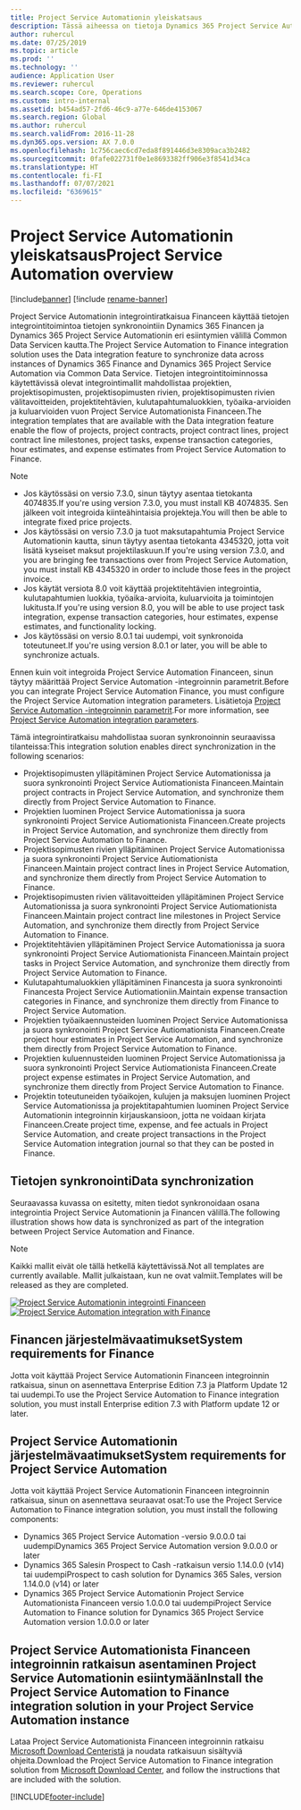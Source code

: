 ```yaml
---
title: Project Service Automationin yleiskatsaus
description: Tässä aiheessa on tietoja Dynamics 365 Project Service Automationin Dynamics 365 Financeen integroinnin ratkaisusta.
author: ruhercul
ms.date: 07/25/2019
ms.topic: article
ms.prod: ''
ms.technology: ''
audience: Application User
ms.reviewer: ruhercul
ms.search.scope: Core, Operations
ms.custom: intro-internal
ms.assetid: b454ad57-2fd6-46c9-a77e-646de4153067
ms.search.region: Global
ms.author: ruhercul
ms.search.validFrom: 2016-11-28
ms.dyn365.ops.version: AX 7.0.0
ms.openlocfilehash: 1c756caec6cd7eda8f891446d3e8309aca3b2482
ms.sourcegitcommit: 0fafe022731f0e1e8693382ff906e3f8541d34ca
ms.translationtype: HT
ms.contentlocale: fi-FI
ms.lasthandoff: 07/07/2021
ms.locfileid: "6369615"
---
```

# <a name="project-service-automation-overview"></a><span data-ttu-id="236ff-103">Project Service Automationin yleiskatsaus</span><span class="sxs-lookup"><span data-stu-id="236ff-103">Project Service Automation overview</span></span>

[!include[banner](../includes/banner.md)]
[!include [rename-banner](~/includes/cc-data-platform-banner.md)]

<span data-ttu-id="236ff-104">Project Service Automationin integrointiratkaisua Financeen käyttää tietojen integrointitoimintoa tietojen synkronointiin Dynamics 365 Financen ja Dynamics 365 Project Service Automationin eri esiintymien välillä Common Data Servicen kautta.</span><span class="sxs-lookup"><span data-stu-id="236ff-104">The Project Service Automation to Finance integration solution uses the Data integration feature to synchronize data across instances of Dynamics 365 Finance and Dynamics 365 Project Service Automation via Common Data Service.</span></span> <span data-ttu-id="236ff-105">Tietojen integrointitoiminnossa käytettävissä olevat integrointimallit mahdollistaa projektien, projektisopimusten, projektisopimusten rivien, projektisopimusten rivien välitavoitteiden, projektitehtävien, kulutapahtumaluokkien, työaika-arvioiden ja kuluarvioiden vuon Project Service Automationista Financeen.</span><span class="sxs-lookup"><span data-stu-id="236ff-105">The integration templates that are available with the Data integration feature enable the flow of projects, project contracts, project contract lines, project contract line milestones, project tasks, expense transaction categories, hour estimates, and expense estimates from Project Service Automation to Finance.</span></span>

> [!NOTE]
> - <span data-ttu-id="236ff-106">Jos käytössäsi on versio 7.3.0, sinun täytyy asentaa tietokanta 4074835.</span><span class="sxs-lookup"><span data-stu-id="236ff-106">If you're using version 7.3.0, you must install KB 4074835.</span></span> <span data-ttu-id="236ff-107">Sen jälkeen voit integroida kiinteähintaisia projekteja.</span><span class="sxs-lookup"><span data-stu-id="236ff-107">You will then be able to integrate fixed price projects.</span></span>
> - <span data-ttu-id="236ff-108">Jos käytössäsi on versio 7.3.0 ja tuot maksutapahtumia Project Service Automationin kautta, sinun täytyy asentaa tietokanta 4345320, jotta voit lisätä kyseiset maksut projektilaskuun.</span><span class="sxs-lookup"><span data-stu-id="236ff-108">If you're using version 7.3.0, and you are bringing fee transactions over from Project Service Automation, you must install KB 4345320 in order to include those fees in the project invoice.</span></span>
> - <span data-ttu-id="236ff-109">Jos käytät versiota 8.0 voit käyttää projektitehtävien integrointia, kulutapahtumien luokkia, työaika-arvioita, kuluarvioita ja toimintojen lukitusta.</span><span class="sxs-lookup"><span data-stu-id="236ff-109">If you're using version 8.0, you will be able to use project task integration, expense transaction categories, hour estimates, expense estimates, and functionality locking.</span></span>
> - <span data-ttu-id="236ff-110">Jos käytössäsi on versio 8.0.1 tai uudempi, voit synkronoida toteutuneet.</span><span class="sxs-lookup"><span data-stu-id="236ff-110">If you're using version 8.0.1 or later, you will be able to synchronize actuals.</span></span>

<span data-ttu-id="236ff-111">Ennen kuin voit integroida Project Service Automation Financeen, sinun täytyy määrittää Project Service Automation -integroinnin parametrit.</span><span class="sxs-lookup"><span data-stu-id="236ff-111">Before you can integrate Project Service Automation Finance, you must configure the Project Service Automation integration parameters.</span></span> <span data-ttu-id="236ff-112">Lisätietoja [Project Service Automation -integroinnin parametrit](PSA-parameters.md).</span><span class="sxs-lookup"><span data-stu-id="236ff-112">For more information, see [Project Service Automation integration parameters](PSA-parameters.md).</span></span>

<span data-ttu-id="236ff-113">Tämä integrointiratkaisu mahdollistaa suoran synkronoinnin seuraavissa tilanteissa:</span><span class="sxs-lookup"><span data-stu-id="236ff-113">This integration solution enables direct synchronization in the following scenarios:</span></span>

- <span data-ttu-id="236ff-114">Projektisopimusten ylläpitäminen Project Service Automationissa ja suora synkronointi Project Service Autiomationista Financeen.</span><span class="sxs-lookup"><span data-stu-id="236ff-114">Maintain project contracts in Project Service Automation, and synchronize them directly from Project Service Automation to Finance.</span></span>
- <span data-ttu-id="236ff-115">Projektien luominen Project Service Automationissa ja suora synkronointi Project Service Autiomationista Financeen.</span><span class="sxs-lookup"><span data-stu-id="236ff-115">Create projects in Project Service Automation, and synchronize them directly from Project Service Automation to Finance.</span></span>
- <span data-ttu-id="236ff-116">Projektisopimusten rivien ylläpitäminen Project Service Automationissa ja suora synkronointi Project Service Autiomationista Financeen.</span><span class="sxs-lookup"><span data-stu-id="236ff-116">Maintain project contract lines in Project Service Automation, and synchronize them directly from Project Service Automation to Finance.</span></span>
- <span data-ttu-id="236ff-117">Projektisopimusten rivien välitavoitteiden ylläpitäminen Project Service Automationissa ja suora synkronointi Project Service Autiomationista Financeen.</span><span class="sxs-lookup"><span data-stu-id="236ff-117">Maintain project contract line milestones in Project Service Automation, and synchronize them directly from Project Service Automation to Finance.</span></span>
- <span data-ttu-id="236ff-118">Projektitehtävien ylläpitäminen Project Service Automationissa ja suora synkronointi Project Service Autiomationista Financeen.</span><span class="sxs-lookup"><span data-stu-id="236ff-118">Maintain project tasks in Project Service Automation, and synchronize them directly from Project Service Automation to Finance.</span></span>
- <span data-ttu-id="236ff-119">Kulutapahtumaluokkien ylläpitäminen Financesta ja suora synkronointi Financesta Project Service Autiomationiin.</span><span class="sxs-lookup"><span data-stu-id="236ff-119">Maintain expense transaction categories in Finance, and synchronize them directly from Finance to Project Service Automation.</span></span>
- <span data-ttu-id="236ff-120">Projektien työaikaennusteiden luominen Project Service Automationissa ja suora synkronointi Project Service Autiomationista Financeen.</span><span class="sxs-lookup"><span data-stu-id="236ff-120">Create project hour estimates in Project Service Automation, and synchronize them directly from Project Service Automation to Finance.</span></span>
- <span data-ttu-id="236ff-121">Projektien kuluennusteiden luominen Project Service Automationissa ja suora synkronointi Project Service Autiomationista Financeen.</span><span class="sxs-lookup"><span data-stu-id="236ff-121">Create project expense estimates in Project Service Automation, and synchronize them directly from Project Service Automation to Finance.</span></span>
- <span data-ttu-id="236ff-122">Projektin toteutuneiden työaikojen, kulujen ja maksujen luominen Project Service Automationissa ja projektitapahtumien luominen Project Service Automationin integroinnin kirjauskansioon, jotta ne voidaan kirjata Financeen.</span><span class="sxs-lookup"><span data-stu-id="236ff-122">Create project time, expense, and fee actuals in Project Service Automation, and create project transactions in the Project Service Automation integration journal so that they can be posted in Finance.</span></span>

## <a name="data-synchronization"></a><span data-ttu-id="236ff-123">Tietojen synkronointi</span><span class="sxs-lookup"><span data-stu-id="236ff-123">Data synchronization</span></span>

<span data-ttu-id="236ff-124">Seuraavassa kuvassa on esitetty, miten tiedot synkronoidaan osana integrointia Project Service Automationin ja Financen välillä.</span><span class="sxs-lookup"><span data-stu-id="236ff-124">The following illustration shows how data is synchronized as part of the integration between Project Service Automation and Finance.</span></span>

> [!NOTE]
> <span data-ttu-id="236ff-125">Kaikki mallit eivät ole tällä hetkellä käytettävissä.</span><span class="sxs-lookup"><span data-stu-id="236ff-125">Not all templates are currently available.</span></span> <span data-ttu-id="236ff-126">Mallit julkaistaan, kun ne ovat valmiit.</span><span class="sxs-lookup"><span data-stu-id="236ff-126">Templates will be released as they are completed.</span></span>

<span data-ttu-id="236ff-127">[![Project Service Automationin integrointi Financeen](./media/PSA-integration.png)](./media/PSA-integration.png)</span><span class="sxs-lookup"><span data-stu-id="236ff-127">[![Project Service Automation integration with Finance](./media/PSA-integration.png)](./media/PSA-integration.png)</span></span>

## <a name="system-requirements-for-finance"></a><span data-ttu-id="236ff-128">Financen järjestelmävaatimukset</span><span class="sxs-lookup"><span data-stu-id="236ff-128">System requirements for Finance</span></span>

<span data-ttu-id="236ff-129">Jotta voit käyttää Project Service Automationin Financeen integroinnin ratkaisua, sinun on asennettava Enterprise Edition 7.3 ja Platform Update 12 tai uudempi.</span><span class="sxs-lookup"><span data-stu-id="236ff-129">To use the Project Service Automation to Finance integration solution, you must install Enterprise edition 7.3 with Platform update 12 or later.</span></span>

## <a name="system-requirements-for-project-service-automation"></a><span data-ttu-id="236ff-130">Project Service Automationin järjestelmävaatimukset</span><span class="sxs-lookup"><span data-stu-id="236ff-130">System requirements for Project Service Automation</span></span>

<span data-ttu-id="236ff-131">Jotta voit käyttää Project Service Automationin Financeen integroinnin ratkaisua, sinun on asennettava seuraavat osat:</span><span class="sxs-lookup"><span data-stu-id="236ff-131">To use the Project Service Automation to Finance integration solution, you must install the following components:</span></span>

- <span data-ttu-id="236ff-132">Dynamics 365 Project Service Automation -versio 9.0.0.0 tai uudempi</span><span class="sxs-lookup"><span data-stu-id="236ff-132">Dynamics 365 Project Service Automation version 9.0.0.0 or later</span></span>
- <span data-ttu-id="236ff-133">Dynamics 365 Salesin Prospect to Cash -ratkaisun versio 1.14.0.0 (v14) tai uudempi</span><span class="sxs-lookup"><span data-stu-id="236ff-133">Prospect to cash solution for Dynamics 365 Sales, version 1.14.0.0 (v14) or later</span></span>
- <span data-ttu-id="236ff-134">Dynamics 365 Project Service Automationin Project Service Automationista Financeen versio 1.0.0.0 tai uudempi</span><span class="sxs-lookup"><span data-stu-id="236ff-134">Project Service Automation to Finance solution for Dynamics 365 Project Service Automation version 1.0.0.0 or later</span></span>

## <a name="install-the-project-service-automation-to-finance-integration-solution-in-your-project-service-automation-instance"></a><span data-ttu-id="236ff-135">Project Service Automationista Financeen integroinnin ratkaisun asentaminen Project Service Automationin esiintymään</span><span class="sxs-lookup"><span data-stu-id="236ff-135">Install the Project Service Automation to Finance integration solution in your Project Service Automation instance</span></span>

<span data-ttu-id="236ff-136">Lataa Project Service Automationista Financeen integroinnin ratkaisu [Microsoft Download Centeristä](https://www.microsoft.com/download/details.aspx?id=57016) ja noudata ratkaisuun sisältyviä ohjeita.</span><span class="sxs-lookup"><span data-stu-id="236ff-136">Download the Project Service Automation to Finance integration solution from [Microsoft Download Center](https://www.microsoft.com/download/details.aspx?id=57016), and follow the instructions that are included with the solution.</span></span>


[!INCLUDE[footer-include](../includes/footer-banner.md)]